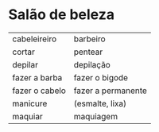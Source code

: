 # Salão de beleza

|||
| -- | -- |
| cabeleireiro | barbeiro |
| cortar | pentear |
| depilar | depilação|
| fazer a barba | fazer o bigode |
| fazer o cabelo | fazer a permanente |
| manicure | (esmalte, lixa) |
| maquiar | maquiagem |
